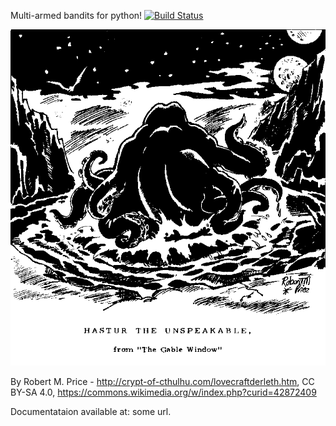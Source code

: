 Multi-armed bandits for python!
[![Build Status](https://travis-ci.org/julbright/hastur.svg?branch=develop)](https://travis-ci.org/julbright/hastur)

![Behold his many arms](Hastur.gif)

By Robert M. Price - http://crypt-of-cthulhu.com/lovecraftderleth.htm, CC BY-SA 4.0, https://commons.wikimedia.org/w/index.php?curid=42872409

Documentataion available at: some url.
